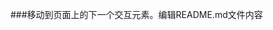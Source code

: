 ###移动到页面上的下一个交互元素。编辑README.md文件内容

<!--
你好

你好

你好
****Fuyu 630/Fuyu 630***是一个 you_special_repository，you you'readme.Mdmaburm(you you_special_repository)，you you you you you
以下是一些让你开始的想法：
-我现在做论坛🖥️
-完善博客🧐
